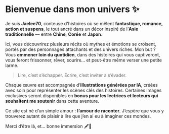 # Bienvenue dans mon univers ✨

Je suis **Jaelee70**, conteuse d'histoires où se mêlent **fantastique, romance, action et suspens**, le tout ancré dans un décor inspiré de l’**Asie traditionnelle** — entre **Chine**, **Corée** et **Japon**.

Ici, vous découvrirez plusieurs récits où mythes et émotions se croisent, portés par des personnages attachants et des univers riches. Mon but ? Vous **emmener loin du quotidien**, dans des histoires qui vous captiveront, vous feront frissonner, rêver, sourire… et peut-être même verser une petite larme.

> Lire, c’est s’échapper. Écrire, c’est inviter à s’évader.

Chaque œuvre est accompagnée d’**illustrations générées par IA**, créées avec soin pour représenter les scènes clés des histoires. Certaines images exclusives seront disponibles en **bonus pour les lectrices et lecteurs qui souhaitent me soutenir** dans cette aventure.

Ce site est né d’un simple amour : **l’amour de raconter**. J’espère que vous y trouverez autant de plaisir à lire que j’en ai eu à imaginer ces mondes.

Merci d’être là, et… bonne immersion 🖋️🐉
